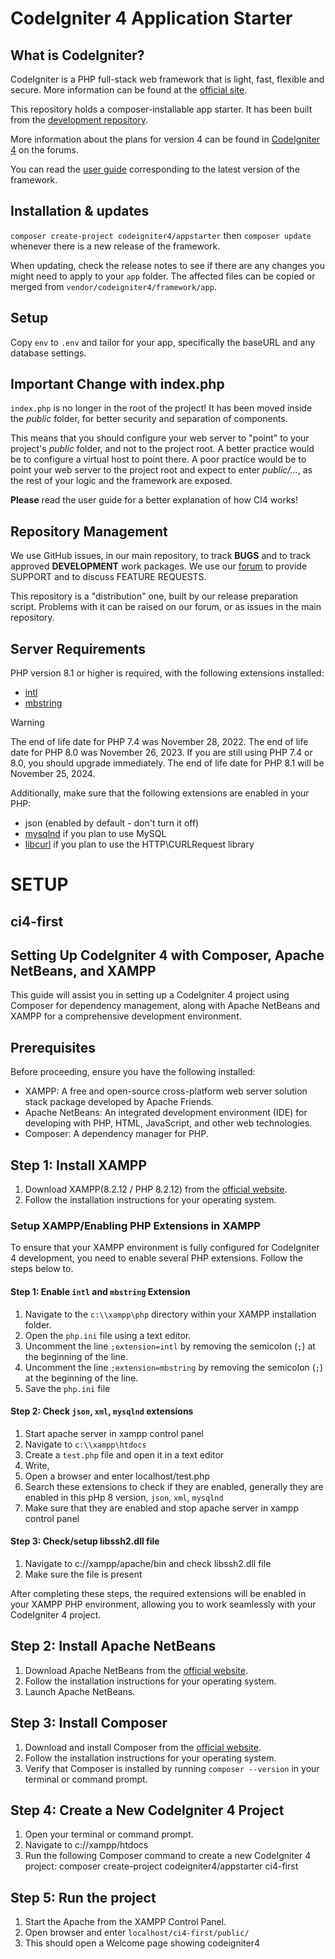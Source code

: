# CodeIgniter 4 Application Starter

## What is CodeIgniter?

CodeIgniter is a PHP full-stack web framework that is light, fast, flexible and secure.
More information can be found at the [official site](https://codeigniter.com).

This repository holds a composer-installable app starter.
It has been built from the
[development repository](https://github.com/codeigniter4/CodeIgniter4).

More information about the plans for version 4 can be found in [CodeIgniter 4](https://forum.codeigniter.com/forumdisplay.php?fid=28) on the forums.

You can read the [user guide](https://codeigniter.com/user_guide/)
corresponding to the latest version of the framework.

## Installation & updates

`composer create-project codeigniter4/appstarter` then `composer update` whenever
there is a new release of the framework.

When updating, check the release notes to see if there are any changes you might need to apply
to your `app` folder. The affected files can be copied or merged from
`vendor/codeigniter4/framework/app`.

## Setup

Copy `env` to `.env` and tailor for your app, specifically the baseURL
and any database settings.

## Important Change with index.php

`index.php` is no longer in the root of the project! It has been moved inside the *public* folder,
for better security and separation of components.

This means that you should configure your web server to "point" to your project's *public* folder, and
not to the project root. A better practice would be to configure a virtual host to point there. A poor practice would be to point your web server to the project root and expect to enter *public/...*, as the rest of your logic and the
framework are exposed.

**Please** read the user guide for a better explanation of how CI4 works!

## Repository Management

We use GitHub issues, in our main repository, to track **BUGS** and to track approved **DEVELOPMENT** work packages.
We use our [forum](http://forum.codeigniter.com) to provide SUPPORT and to discuss
FEATURE REQUESTS.

This repository is a "distribution" one, built by our release preparation script.
Problems with it can be raised on our forum, or as issues in the main repository.

## Server Requirements

PHP version 8.1 or higher is required, with the following extensions installed:

- [intl](http://php.net/manual/en/intl.requirements.php)
- [mbstring](http://php.net/manual/en/mbstring.installation.php)

> [!WARNING]
> The end of life date for PHP 7.4 was November 28, 2022.
> The end of life date for PHP 8.0 was November 26, 2023.
> If you are still using PHP 7.4 or 8.0, you should upgrade immediately.
> The end of life date for PHP 8.1 will be November 25, 2024.

Additionally, make sure that the following extensions are enabled in your PHP:

- json (enabled by default - don't turn it off)
- [mysqlnd](http://php.net/manual/en/mysqlnd.install.php) if you plan to use MySQL
- [libcurl](http://php.net/manual/en/curl.requirements.php) if you plan to use the HTTP\CURLRequest library




# SETUP 
## ci4-first
## Setting Up CodeIgniter 4 with Composer, Apache NetBeans, and XAMPP

This guide will assist you in setting up a CodeIgniter 4 project using Composer for dependency management, along with Apache NetBeans and XAMPP for a comprehensive development environment.

## Prerequisites

Before proceeding, ensure you have the following installed:

- XAMPP: A free and open-source cross-platform web server solution stack package developed by Apache Friends.
- Apache NetBeans: An integrated development environment (IDE) for developing with PHP, HTML, JavaScript, and other web technologies.
- Composer: A dependency manager for PHP.

## Step 1: Install XAMPP

1. Download XAMPP(8.2.12 / PHP 8.2.12) from the [official website](https://sourceforge.net/projects/xampp/files/XAMPP%20Windows/8.2.12/xampp-windows-x64-8.2.12-0-VS16-installer.exe/download).
2. Follow the installation instructions for your operating system.


### Setup XAMPP/Enabling PHP Extensions in XAMPP

To ensure that your XAMPP environment is fully configured for CodeIgniter 4 development, you need to enable several PHP extensions. Follow the steps below to.

#### Step 1: Enable `intl` and `mbstring` Extension

1. Navigate to the `c:\\xampp\php` directory within your XAMPP installation folder.
2. Open the `php.ini` file using a text editor.
3. Uncomment the line `;extension=intl` by removing the semicolon (`;`) at the beginning of the line.
4. Uncomment the line `;extension=mbstring` by removing the semicolon (`;`) at the beginning of the line.
5. Save the `php.ini` file

#### Step 2: Check `json`, `xml`, `mysqlnd` extensions

1. Start apache server in xampp control panel
2. Navigate to `c:\\xampp\htdocs`
3. Create a `test.php` file and open it in a text editor
4. Write,
    <?php 
        echo phpinfo();
    ?>
5. Open a browser and enter  localhost/test.php
6. Search these extensions to check if they are enabled, generally they are enabled in this pHp 8 version,
    `json`, `xml`, `mysqlnd`
7. Make sure that they are enabled and stop apache server in xampp control panel

#### Step 3: Check/setup libssh2.dll file

1. Navigate to c://xampp/apache/bin and check libssh2.dll file
2. Make sure the file is present

After completing these steps, the required extensions will be enabled in your XAMPP PHP environment, allowing you to work seamlessly with your CodeIgniter 4 project.


## Step 2: Install Apache NetBeans

1. Download Apache NetBeans from the [official website](https://dlcdn.apache.org/netbeans/netbeans-installers/21/Apache-NetBeans-21-bin-windows-x64.exe).
2. Follow the installation instructions for your operating system.
3. Launch Apache NetBeans.

## Step 3: Install Composer

1. Download and install Composer from the [official website](https://getcomposer.org/Composer-Setup.exe).
2. Follow the installation instructions for your operating system.
3. Verify that Composer is installed by running `composer --version` in your terminal or command prompt.

## Step 4: Create a New CodeIgniter 4 Project

1. Open your terminal or command prompt.
2. Navigate to c://xampp/htdocs
3. Run the following Composer command to create a new CodeIgniter 4 project:
    composer create-project codeigniter4/appstarter ci4-first

## Step 5: Run the project

1. Start the Apache from the XAMPP Control Panel.
2. Open browser and enter `localhost/ci4-first/public/`
3. This should open a Welcome page showing codeigniter4

